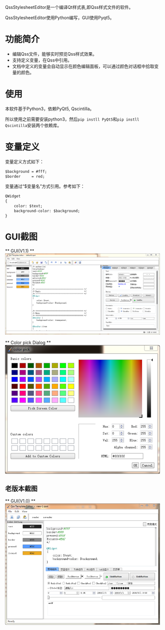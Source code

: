 QssStylesheetEditor是一个编译Qt样式表,即Qss样式文件的软件。

QssStylesheetEditor使用Python编写，GUI使用Pyqt5。

# 功能简介

+ 编辑Qss文件，能够实时预览Qss样式效果。
+ 支持定义变量，在Qss中引用。
+ 文档中定义的变量会自动显示在颜色编辑面板，可以通过颜色对话框中拾取变量的颜色。

# 使用

本软件基于Python3，依赖PyQt5, Qscintilla。

所以使用之前需要安装python3，然后`pip instll PyQt5`和`pip instll Qscintilla`安装两个依赖库。

# 变量定义

变量定义方式如下：

~~~
$background = #fff;
$border     = red;
~~~


变量通过“$变量名”方式引用。参考如下：
~~~
QWidget
{
    color: $text;
    background-color: $background;
}
~~~


# GUI截图

** GUI(V1.1) **
![GUI(v1.1版本) screeshot](img/screenshot/QssStylesheetEditor_v1.1.png "GUI(v1.0版本)")

** Color pick Dialog **
![color pick screeshot](img/screenshot/ColorDlg_v1.0.png "Color Pick")

## 老版本截图

** GUI(V1.0) **
![GUI(v1.0版本) screeshot](img/screenshot/QssStylesheetEditor_v1.0.png "GUI(v1.0版本)")